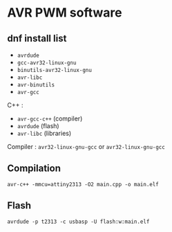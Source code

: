 # AVR PWM software

## dnf install list

- ``avrdude``
- ``gcc-avr32-linux-gnu``
- ``binutils-avr32-linux-gnu``
- ``avr-libc``
- ``avr-binutils``
- ``avr-gcc``

C++ :

- ``avr-gcc-c++`` (compiler)
- ``avrdude`` (flash)
- ``avr-libc`` (libraries)

Compiler : ``avr32-linux-gnu-gcc`` or ``avr32-linux-gnu-gcc``

## Compilation

``avr-c++ -mmcu=attiny2313 -O2 main.cpp -o main.elf``

## Flash

``avrdude -p t2313 -c usbasp -U flash:w:main.elf``